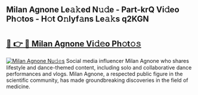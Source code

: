 ## Milan Agnone Le𝚊𝚔ed N𝚞𝚍e - Part-krQ Vi𝚍eo Ph𝚘tos - H𝚘t O𝚗lyf𝚊ns Le𝚊𝚔s q2KGN

# <h2><a href="http://hf65bx.feru.top/?c=Milan+Agnone">🔗 👉 🔴 Milan Agnone Vi𝚍𝚎o Ph𝚘t𝚘𝚜</a></h2>

[![Milan Agnone Nu𝚍𝚎s](https://i.imgur.com/0TWrTi3.gif)](http://hf65bx.feru.top/?c=Milan+Agnone)
Social media influencer Milan Agnone who shares lifestyle and dance-themed content, including solo and collaborative dance performances and vlogs. Milan Agnone, a respected public figure in the scientific community, has made groundbreaking discoveries in the field of medicine. 
